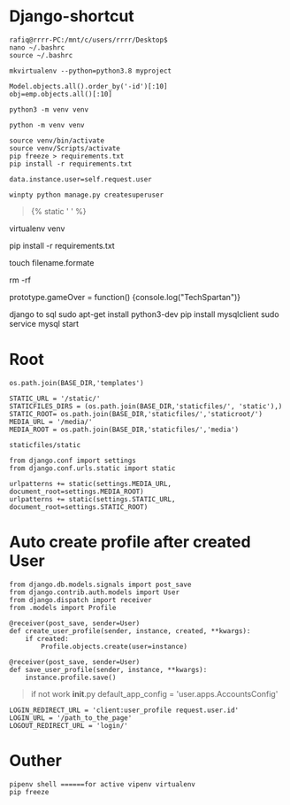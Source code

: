 ﻿# Django-shortcut
 ```
rafiq@rrrr-PC:/mnt/c/users/rrrr/Desktop$
nano ~/.bashrc
source ~/.bashrc
```
```
mkvirtualenv --python=python3.8 myproject
```
```
Model.objects.all().order_by('-id')[:10]
obj=emp.objects.all()[:10]
```




```
python3 -m venv venv

python -m venv venv
```
```
source venv/bin/activate
source venv/Scripts/activate
pip freeze > requirements.txt
pip install -r requirements.txt
```
```
data.instance.user=self.request.user
```
```
winpty python manage.py createsuperuser
```

> {% static ' ' %}


virtualenv venv


pip install -r requirements.txt


touch filename.formate


rm <drname> -rf




prototype.gameOver = function() {console.log("TechSpartan")}




django to sql
sudo apt-get install python3-dev
pip install mysqlclient
sudo service mysql start


# Root
```
os.path.join(BASE_DIR,'templates')
```
```
STATIC_URL = '/static/'
STATICFILES_DIRS = (os.path.join(BASE_DIR,'staticfiles/', 'static'),)
STATIC_ROOT= os.path.join(BASE_DIR,'staticfiles/','staticroot/')
MEDIA_URL = '/media/'
MEDIA_ROOT = os.path.join(BASE_DIR,'staticfiles/','media')
```
```
staticfiles/static

from django.conf import settings
from django.conf.urls.static import static

urlpatterns += static(settings.MEDIA_URL, document_root=settings.MEDIA_ROOT)
urlpatterns += static(settings.STATIC_URL, document_root=settings.STATIC_ROOT)
```





# Auto create profile after created User
```
from django.db.models.signals import post_save
from django.contrib.auth.models import User
from django.dispatch import receiver
from .models import Profile

@receiver(post_save, sender=User)
def create_user_profile(sender, instance, created, **kwargs):
    if created:
        Profile.objects.create(user=instance)

@receiver(post_save, sender=User)
def save_user_profile(sender, instance, **kwargs):
    instance.profile.save()
```
> if not work
> __init__.py
> default_app_config = 'user.apps.AccountsConfig'

```
LOGIN_REDIRECT_URL = 'client:user_profile request.user.id'
LOGIN_URL = '/path_to_the_page'
LOGOUT_REDIRECT_URL = 'login/'
```
# Outher 
```
pipenv shell ======for active vipenv virtualenv
pip freeze
```
